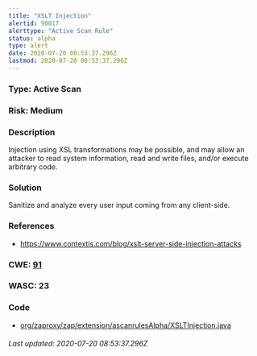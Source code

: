 ```yaml
---
title: "XSLT Injection"
alertid: 90017
alerttype: "Active Scan Rule"
status: alpha
type: alert
date: 2020-07-20 08:53:37.296Z
lastmod: 2020-07-20 08:53:37.296Z
---
```

### Type: Active Scan

### Risk: Medium

### Description

Injection using XSL transformations may be possible, and may allow an attacker to read system information, read and write files, and/or execute arbitrary code.

### Solution

Sanitize and analyze every user input coming from any client-side.

### References

* https://www.contextis.com/blog/xslt-server-side-injection-attacks

### CWE: [91](https://cwe.mitre.org/data/definitions/91.html)

### WASC:  23

### Code

 * [org/zaproxy/zap/extension/ascanrulesAlpha/XSLTInjection.java](https://github.com/zaproxy/zap-extensions/blob/master/addOns/ascanrulesAlpha/src/main/java/org/zaproxy/zap/extension/ascanrulesAlpha/XSLTInjection.java)

###### Last updated: 2020-07-20 08:53:37.296Z
